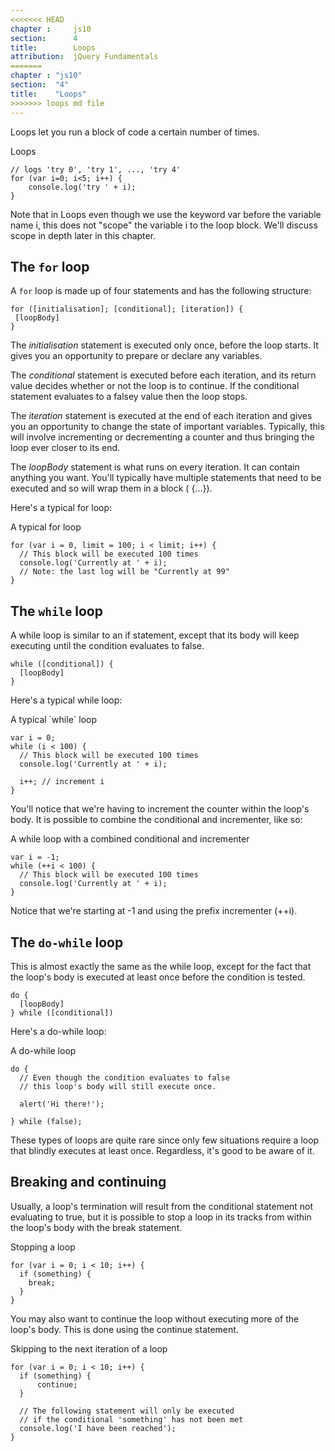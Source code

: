 ```yaml
---
<<<<<<< HEAD
chapter :     js10
section:      4
title:        Loops
attribution:  jQuery Fundamentals
=======
chapter : "js10"
section:  "4"
title:    "Loops"
>>>>>>> loops md file
---
```

Loops let you run a block of code a certain number of times.

<div class="example" markdown="1">
Loops

    // logs 'try 0', 'try 1', ..., 'try 4'
    for (var i=0; i<5; i++) {
        console.log('try ' + i);
    }
</div>

<p class="note">Note that in Loops even though we use the keyword var before
the variable name i, this does not "scope" the variable i to the loop block.
We'll discuss scope in depth later in this chapter.</p>

## The `for` loop

A `for` loop is made up of four statements and has the following structure:

    for ([initialisation]; [conditional]; [iteration]) {
     [loopBody]
    }

The _initialisation_ statement is executed only once, before the loop starts. It
gives you an opportunity to prepare or declare any variables.

The _conditional_ statement is executed before each iteration, and its return
value decides whether or not the loop is to continue. If the conditional
statement evaluates to a falsey value then the loop stops.

The _iteration_ statement is executed at the end of each iteration and gives you
an opportunity to change the state of important variables. Typically, this will
involve incrementing or decrementing a counter and thus bringing the loop ever
closer to its end.

The _loopBody_ statement is what runs on every iteration. It can contain anything
you want. You'll typically have multiple statements that need to be executed
and so will wrap them in a block ( {...}).

Here's a typical for loop:

<div class="example" markdown="1">
A typical for loop

    for (var i = 0, limit = 100; i < limit; i++) {
      // This block will be executed 100 times
      console.log('Currently at ' + i);
      // Note: the last log will be "Currently at 99"
    }
</div>

## The `while` loop

A while loop is similar to an if statement, except that its body will keep
executing until the condition evaluates to false.

    while ([conditional]) {
      [loopBody]
    }

Here's a typical while loop:

<div class="example" markdown="1">
A typical `while` loop

    var i = 0;
    while (i < 100) {
      // This block will be executed 100 times
      console.log('Currently at ' + i);

      i++; // increment i
    }
</div>

You'll notice that we're having to increment the counter within the loop's
body. It is possible to combine the conditional and incrementer, like so:

<div class="example" markdown="1">
A while loop with a combined conditional and incrementer

    var i = -1;
    while (++i < 100) {
      // This block will be executed 100 times
      console.log('Currently at ' + i);
    }
</div>

Notice that we're starting at -1 and using the prefix incrementer (++i).

## The `do-while` loop

This is almost exactly the same as the while loop, except for the fact that the
loop's body is executed at least once before the condition is tested.

    do {
      [loopBody]
    } while ([conditional])

Here's a do-while loop:

<div class="example" markdown="1">
A do-while loop

    do {
      // Even though the condition evaluates to false
      // this loop's body will still execute once.

      alert('Hi there!');

    } while (false);
</div>

These types of loops are quite rare since only few situations require a loop
that blindly executes at least once. Regardless, it's good to be aware of it.

## Breaking and continuing

Usually, a loop's termination will result from the conditional statement not
evaluating to true, but it is possible to stop a loop in its tracks from within
the loop's body with the break statement.

<div class="example" markdown="1">
Stopping a loop

    for (var i = 0; i < 10; i++) {
      if (something) {
        break;
      }
    }
</div>

You may also want to continue the loop without executing more of the loop's
body. This is done using the continue statement.

<div class="example" markdown="1">
Skipping to the next iteration of a loop

    for (var i = 0; i < 10; i++) {
      if (something) {
          continue;
      }

      // The following statement will only be executed
      // if the conditional 'something' has not been met
      console.log('I have been reached');
    }
</div>
